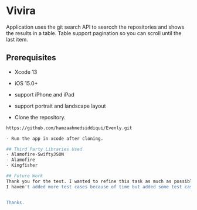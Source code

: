 # Vivira
Application uses the git search API to searcch the repositories  and shows the results in a table. Table support pagination so you can scroll until the last item. 

## Prerequisites
- Xcode 13
- iOS 15.0+ 
- support iPhone and iPad
- support portrait and landscape layout


- Clone the repository.
```sh
https://github.com/hamzaahmedsiddiqui/Evenly.git

- Run the app in xcode after cloning.

## Third Party Libraries Used
- Alamofire-SwiftyJSON
- Alamofire
- Kingfisher

## Future Work
Thank you for the test. I wanted to refine this task as much as possible to showcase my skills but my current schedule didn’t allow me to add more hours into this.
I haven't added more test cases because of time but added some test case to showcase my concepts of Unit Testing. Moreover the third party libraries I used are Alamofire as it take care of network request in a better way. However, we can also use URLSession to call Api as we are just calling single api in this application. I used SwiftyJSON because SwiftyJSON makes it easy to deal with JSON data in Swift. Moreover, I used Kingfisher because it is a powerful, pure-Swift library for downloading and caching images from the web. 


Thanks.
